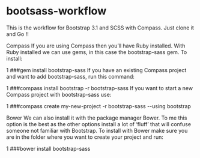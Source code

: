# bootsass-workflow
This is the workflow for Bootstrap 3.1 and SCSS with Compass. Just clone it and Go !!


Compass
If you are using Compass then you’ll have Ruby installed. With Ruby installed we can use gems, in this case the bootstrap-sass gem. To install:

1
###gem install bootstrap-sass
If you have an existing Compass project and want to add bootstrap-sass, run this command:

1
###compass install bootstrap -r bootstrap-sass
If you want to start a new Compass project with bootstrap-sass use:

1
###compass create my-new-project -r bootstrap-sass --using bootstrap

Bower
We can also install it with the package manager Bower. To me this option is the best as the other options install a lot of ‘fluff’ that will confuse someone not familiar with Bootstrap. To install with Bower make sure you are in the folder where you want to create your project and run:

1
###bower install bootstrap-sass
